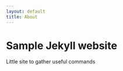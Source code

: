 ```yaml
---
layout: default
title: About
---
```

<div class="blurb">
	<h1>Sample Jekyll website</h1>
	<p>Little site to gather useful commands</p>
</div>